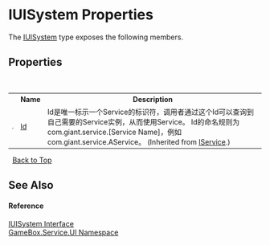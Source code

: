 # IUISystem Properties
 

The <a href="4e91de77-0d3f-e779-a33d-9a7712e4da11">IUISystem</a> type exposes the following members.


## Properties
&nbsp;<table><tr><th></th><th>Name</th><th>Description</th></tr><tr><td>![Public property](media/pubproperty.gif "Public property")</td><td><a href="12094deb-39a6-75f3-0f58-3b89113184d2">Id</a></td><td>
Id是唯一标示一个Service的标识符，调用者通过这个Id可以查询到自己需要的Service实例，从而使用Service。 Id的命名规则为com.giant.service.[Service Name]，例如com.giant.service.AService。
 (Inherited from <a href="741e402f-9585-4b18-9dbb-3b6ef80bacae">IService</a>.)</td></tr></table>&nbsp;
<a href="#iuisystem-properties">Back to Top</a>

## See Also


#### Reference
<a href="4e91de77-0d3f-e779-a33d-9a7712e4da11">IUISystem Interface</a><br /><a href="6561cbd8-2bda-7a52-d42a-1887a2a36ffd">GameBox.Service.UI Namespace</a><br />